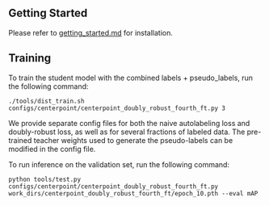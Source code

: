## Getting Started

Please refer to [getting_started.md](docs/en/getting_started.md) for installation.


## Training
To train the student model with the combined labels + pseudo_labels, run the following command:
```
./tools/dist_train.sh configs/centerpoint/centerpoint_doubly_robust_fourth_ft.py 3
```

We provide separate config files for both the naive autolabeling loss and doubly-robust loss, as well as for several fractions of labeled data. The pre-trained teacher weights used to generate the pseudo-labels can be modified in the config file.

To run inference on the validation set, run the following command:

```
python tools/test.py configs/centerpoint/centerpoint_doubly_robust_fourth_ft.py work_dirs/centerpoint_doubly_robust_fourth_ft/epoch_10.pth --eval mAP
```